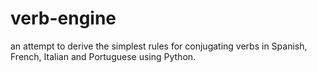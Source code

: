# verb-engine
an attempt to derive the simplest rules for conjugating verbs in Spanish, French, Italian and Portuguese using Python.
